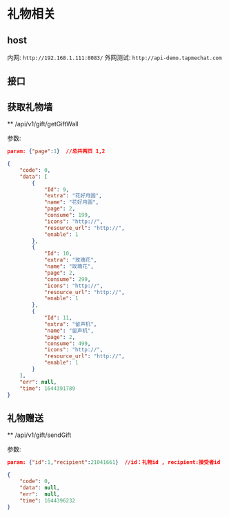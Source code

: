 # 礼物相关

## host

内网: `http://192.168.1.111:8083/`
外网测试: ``http://api-demo.tapmechat.com``

## 接口


## 获取礼物墙

** /api/v1/gift/getGiftWall

参数:

```json
param: {"page":1}  //总共两页 1,2
```

```json
{
    "code": 0,
    "data": [
        {
            "Id": 9,
            "extra": "花好月圆",
            "name": "花好月圆",
            "page": 2,
            "consume": 199,
            "icons": "http://",
            "resource_url": "http://",
            "enable": 1
        },
        {
            "Id": 10,
            "extra": "玫瑰花",
            "name": "玫瑰花",
            "page": 2,
            "consume": 299,
            "icons": "http://",
            "resource_url": "http://",
            "enable": 1
        },
        {
            "Id": 11,
            "extra": "留声机",
            "name": "留声机",
            "page": 2,
            "consume": 499,
            "icons": "http://",
            "resource_url": "http://",
            "enable": 1
        }
    ],
    "err": null,
    "time": 1644391789
}
```


## 礼物赠送

** /api/v1/gift/sendGift

参数:

```json
param: {"id":1,"recipient":21041661}  //id：礼物id , recipient:接受者id
```

```json
{
    "code": 0,
    "data": null,
    "err":  null,
    "time": 1644396232
}
```
